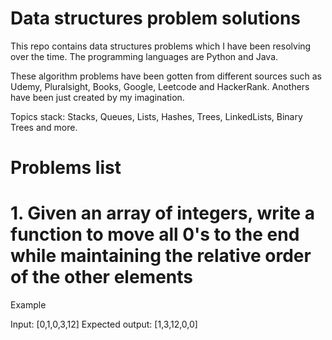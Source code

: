 # Data structures problem solutions

This repo contains data structures problems which I have been resolving over the time. The programming languages are Python and Java.

These algorithm problems have been gotten from different sources such as Udemy, Pluralsight, Books, Google, Leetcode and HackerRank. Anothers have been just created by my imagination.

Topics stack: Stacks, Queues, Lists, Hashes, Trees, LinkedLists, Binary Trees and more.

# Problems list

# 1. Given an array of integers, write a function to move all 0's to the end while maintaining the relative order of the other elements

Example 

Input: [0,1,0,3,12]
Expected output: [1,3,12,0,0]

